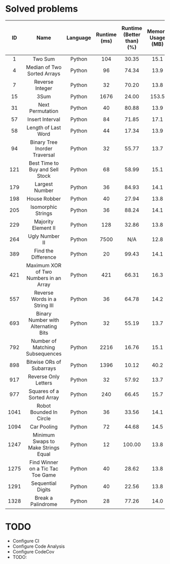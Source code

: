 # Solved problems

|  ID   |                  Name                  | Language | Runtime (ms) | Runtime (Better than) (%) | Memory Usage (MB) | Memory Usage (Better than) (%) |
| :---: | :------------------------------------: | :------: | :----------: | :-----------------------: | :---------------: | :----------------------------: |
|   1   |                Two Sum                 |  Python  |     104      |           30.35           |       15.1        |             69.92              |
|   4   |      Median of Two Sorted Arrays       |  Python  |      96      |           74.34           |       13.9        |             85.35              |
|   7   |            Reverse Integer             |  Python  |      32      |           70.20           |       13.8        |             75.27              |
|  15   |                  3Sum                  |  Python  |     1676     |           24.00           |       153.5       |              N/A               |
|  31   |            Next Permutation            |  Python  |      40      |           80.88           |       13.9        |             41.92              |
|  57   |            Insert Interval             |  Python  |      84      |           71.85           |       17.1        |             75.36              |
|  58   |          Length of Last Word           |  Python  |      44      |           17.34           |       13.9        |             45.34              |
|  94   |     Binary Tree Inorder Traversal      |  Python  |      32      |           55.77           |       13.7        |             93.01              |
|  121  |    Best Time to Buy and Sell Stock     |  Python  |      68      |           58.99           |       15.1        |             51.98              |
|  179  |             Largest Number             |  Python  |      36      |           84.93           |       14.1        |              7.32              |
|  198  |              House Robber              |  Python  |      40      |           27.94           |       13.8        |             59.98              |
|  205  |           Isomorphic Strings           |  Python  |      36      |           88.24           |       14.1        |             47.13              |
|  229  |          Majority Element II           |  Python  |     128      |           32.86           |       13.8        |             45.86              |
|  264  |             Ugly Number II             |  Python  |     7500     |            N/A            |       12.8        |             58.04              |
|  389  |          Find the Difference           |  Python  |      20      |           99.43           |       14.1        |              N/A               |
|  421  | Maximum XOR of Two Numbers in an Array |  Python  |     421      |           66.31           |       16.3        |             97.66              |
|  557  |     Reverse Words in a String III      |  Python  |      36      |           64.78           |       14.2        |             76.21              |
|  693  |  Binary Number with Alternating Bits   |  Python  |      32      |           55.19           |       13.7        |             78.74              |
|  792  |    Number of Matching Subsequences     |  Python  |     2216     |           16.76           |       15.1        |             58.71              |
|  898  |        Bitwise ORs of Subarrays        |  Python  |     1396     |           10.12           |       40.2        |             57.52              |
|  917  |          Reverse Only Letters          |  Python  |      32      |           57.92           |       13.7        |             82.00              |
|  977  |       Squares of a Sorted Array        |  Python  |     240      |           66.45           |       15.7        |             64.88              |
| 1041  |        Robot Bounded In Circle         |  Python  |      36      |           33.56           |       14.1        |              N/A               |
| 1094  |              Car Pooling               |  Python  |      72      |           44.68           |       14.5        |             12.59              |
| 1247  |  Minimum Swaps to Make Strings Equal   |  Python  |      12      |          100.00           |       13.8        |             52.77              |
| 1275  |   Find Winner on a Tic Tac Toe Game    |  Python  |      40      |           28.62           |       13.8        |             72.16              |
| 1291  |           Sequential Digits            |  Python  |      40      |           22.56           |       13.8        |             50.26              |
| 1328  |           Break a Palindrome           |  Python  |      28      |           77.26           |       14.0        |             18.31              |

# TODO

-   Configure CI
-   Configure Code Analysis
-   Configure CodeCov
-   TODO: 